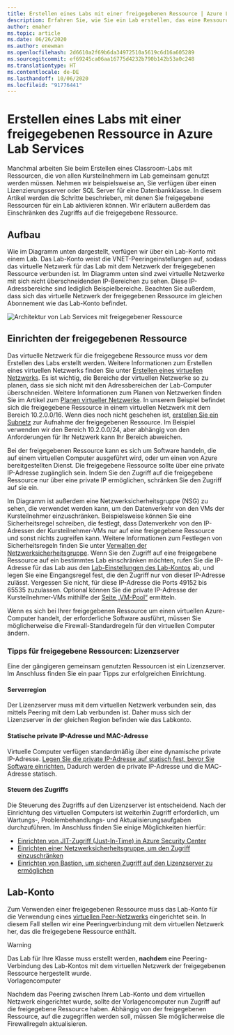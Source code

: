 ```yaml
---
title: Erstellen eines Labs mit einer freigegebenen Ressource | Azure Lab Services
description: Erfahren Sie, wie Sie ein Lab erstellen, das eine Ressource erfordert, die von den Kursteilnehmern gemeinsam genutzt wird.
author: emaher
ms.topic: article
ms.date: 06/26/2020
ms.author: enewman
ms.openlocfilehash: 2d6610a2f69b6da34972510a5619c6d16a605289
ms.sourcegitcommit: ef69245ca06aa16775d4232b790b142b53a0c248
ms.translationtype: HT
ms.contentlocale: de-DE
ms.lasthandoff: 10/06/2020
ms.locfileid: "91776441"
---
```

# <a name="how-to-create-a-lab-with-a-shared-resource-in-azure-lab-services"></a>Erstellen eines Labs mit einer freigegebenen Ressource in Azure Lab Services

Manchmal arbeiten Sie beim Erstellen eines Classroom-Labs mit Ressourcen, die von allen Kursteilnehmern im Lab gemeinsam genutzt werden müssen.  Nehmen wir beispielsweise an, Sie verfügen über einen Lizenzierungsserver oder SQL Server für eine Datenbankklasse.  In diesem Artikel werden die Schritte beschrieben, mit denen Sie freigegebene Ressourcen für ein Lab aktivieren können.  Wir erläutern außerdem das Einschränken des Zugriffs auf die freigegebene Ressource.

## <a name="architecture"></a>Aufbau

Wie im Diagramm unten dargestellt, verfügen wir über ein Lab-Konto mit einem Lab.  Das Lab-Konto weist die VNET-Peeringeinstellungen auf, sodass das virtuelle Netzwerk für das Lab mit dem Netzwerk der freigegebenen Ressource verbunden ist.  Im Diagramm unten sind zwei virtuelle Netzwerke mit sich nicht überschneidenden IP-Bereichen zu sehen.  Diese IP-Adressbereiche sind lediglich Beispielbereiche.  Beachten Sie außerdem, dass sich das virtuelle Netzwerk der freigegebenen Ressource im gleichen Abonnement wie das Lab-Konto befindet.

![Architektur von Lab Services mit freigegebener Ressource](./media/how-to-create-a-lab-with-shared-resource/shared-resource-architecture.png)

## <a name="setup-shared-resource"></a>Einrichten der freigegebenen Ressource

Das virtuelle Netzwerk für die freigegebene Ressource muss vor dem Erstellen des Labs erstellt werden.  Weitere Informationen zum Erstellen eines virtuellen Netzwerks finden Sie unter [Erstellen eines virtuellen Netzwerks](../virtual-network/quick-create-portal.md).  Es ist wichtig, die Bereiche der virtuellen Netzwerke so zu planen, dass sie sich nicht mit den Adressbereichen der Lab-Computer überschneiden.  Weitere Informationen zum Planen von Netzwerken finden Sie im Artikel zum [Planen virtueller Netzwerke](../virtual-network/virtual-network-vnet-plan-design-arm.md). In unserem Beispiel befindet sich die freigegebene Ressource in einem virtuellen Netzwerk mit dem Bereich 10.2.0.0/16.  Wenn dies noch nicht geschehen ist, [erstellen Sie ein Subnetz](../virtual-network/virtual-network-manage-subnet.md#add-a-subnet) zur Aufnahme der freigegebenen Ressource.  Im Beispiel verwenden wir den Bereich 10.2.0.0/24, aber abhängig von den Anforderungen für Ihr Netzwerk kann Ihr Bereich abweichen.

Bei der freigegebenen Ressource kann es sich um Software handeln, die auf einem virtuellen Computer ausgeführt wird, oder um einen von Azure bereitgestellten Dienst. Die freigegebene Ressource sollte über eine private IP-Adresse zugänglich sein.  Indem Sie den Zugriff auf die freigegebene Ressource nur über eine private IP ermöglichen, schränken Sie den Zugriff auf sie ein.

Im Diagramm ist außerdem eine Netzwerksicherheitsgruppe (NSG) zu sehen, die verwendet werden kann, um den Datenverkehr von den VMs der Kursteilnehmer einzuschränken.  Beispielsweise können Sie eine Sicherheitsregel schreiben, die festlegt, dass Datenverkehr von den IP-Adressen der Kursteilnehmer-VMs nur auf eine freigegebene Ressource und sonst nichts zugreifen kann.  Weitere Informationen zum Festlegen von Sicherheitsregeln finden Sie unter [Verwalten der Netzwerksicherheitsgruppe](../virtual-network/manage-network-security-group.md#work-with-security-rules). Wenn Sie den Zugriff auf eine freigegebene Ressource auf ein bestimmtes Lab einschränken möchten, rufen Sie die IP-Adresse für das Lab aus den [Lab-Einstellungen des Lab-Kontos](manage-labs.md#view-labs-in-a-lab-account) ab, und legen Sie eine Eingangsregel fest, die den Zugriff nur von dieser IP-Adresse zulässt.  Vergessen Sie nicht, für diese IP-Adresse die Ports 49152 bis 65535 zuzulassen.  Optional können Sie die private IP-Adresse der Kursteilnehmer-VMs mithilfe der [Seite „VM-Pool“](how-to-set-virtual-machine-passwords.md) ermitteln.

Wenn es sich bei Ihrer freigegebenen Ressource um einen virtuellen Azure-Computer handelt, der erforderliche Software ausführt, müssen Sie möglicherweise die Firewall-Standardregeln für den virtuellen Computer ändern.

### <a name="tips-for-shared-resources---license-server"></a>Tipps für freigegebene Ressourcen: Lizenzserver
Eine der gängigeren gemeinsam genutzten Ressourcen ist ein Lizenzserver. Im Anschluss finden Sie ein paar Tipps zur erfolgreichen Einrichtung.
#### <a name="server-region"></a>Serverregion
Der Lizenzserver muss mit dem virtuellen Netzwerk verbunden sein, das mittels Peering mit dem Lab verbunden ist. Daher muss sich der Lizenzserver in der gleichen Region befinden wie das Labkonto.

#### <a name="static-private-ip-and-mac-address"></a>Statische private IP-Adresse und MAC-Adresse
Virtuelle Computer verfügen standardmäßig über eine dynamische private IP-Adresse. [Legen Sie die private IP-Adresse auf statisch fest, bevor Sie Software einrichten.](https://docs.microsoft.com/azure/virtual-network/virtual-networks-static-private-ip-arm-pportal) Dadurch werden die private IP-Adresse und die MAC-Adresse statisch.  

#### <a name="control-access"></a>Steuern des Zugriffs
Die Steuerung des Zugriffs auf den Lizenzserver ist entscheidend.  Nach der Einrichtung des virtuellen Computers ist weiterhin Zugriff erforderlich, um Wartungs-, Problembehandlungs- und Aktualisierungsaufgaben durchzuführen.  Im Anschluss finden Sie einige Möglichkeiten hierfür:
- [Einrichten von JIT-Zugriff (Just-In-Time) in Azure Security Center](https://docs.microsoft.com/azure/security-center/security-center-just-in-time?tabs=jit-config-asc%2Cjit-request-asc)
- [Einrichten einer Netzwerksicherheitsgruppe, um den Zugriff einzuschränken](https://docs.microsoft.com/azure/virtual-network/network-security-groups-overview)
- [Einrichten von Bastion, um sicheren Zugriff auf den Lizenzserver zu ermöglichen](https://azure.microsoft.com/services/azure-bastion/)

## <a name="lab-account"></a>Lab-Konto

Zum Verwenden einer freigegebenen Ressource muss das Lab-Konto für die Verwendung eines [virtuellen Peer-Netzwerks](how-to-connect-peer-virtual-network.md) eingerichtet sein.  In diesem Fall stellen wir eine Peeringverbindung mit dem virtuellen Netzwerk her, das die freigegebene Ressource enthält.

>[!WARNING]
>Das Lab für Ihre Klasse muss erstellt werden, **nachdem** eine Peering-Verbindung des Lab-Kontos mit dem virtuellen Netzwerk der freigegebenen Ressource hergestellt wurde.  
Vorlagencomputer

Nachdem das Peering zwischen Ihrem Lab-Konto und dem virtuellen Netzwerk eingerichtet wurde, sollte der Vorlagencomputer nun Zugriff auf die freigegebene Ressource haben.  Abhängig von der freigegebenen Ressource, auf die zugegriffen werden soll, müssen Sie möglicherweise die Firewallregeln aktualisieren.
